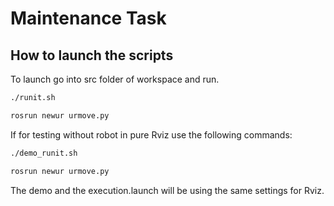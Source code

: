 # Maintenance Task
## How to launch the scripts
To launch go into src folder of workspace and run. 
```bash
./runit.sh
```
```bash
rosrun newur urmove.py
```

If for testing without robot in pure Rviz use the following commands: 
```bash 
./demo_runit.sh
```
```bash 
rosrun newur urmove.py 
```
The demo and the execution.launch will be using the same settings for Rviz. 